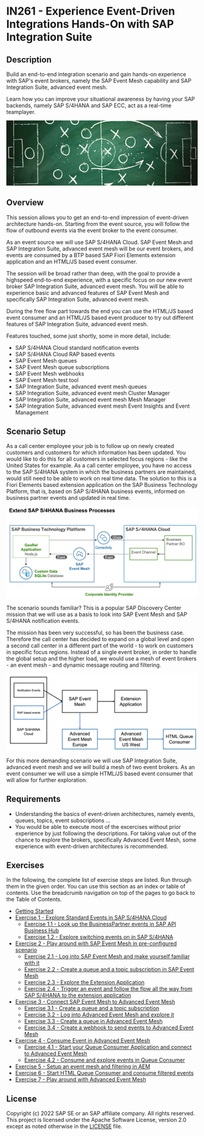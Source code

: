 # IN261 - Experience Event-Driven Integrations Hands-On with SAP Integration Suite

## Description

Build an end-to-end integration scenario and gain hands-on experience with SAP's event brokers, namely the SAP Event Mesh capability and SAP Integration Suite, advanced event mesh.

Learn how you can improve your situational awareness by having your SAP backends, namely SAP S/4HANA and SAP ECC, act as a real-time teamplayer.

![Pic 1](/./images/IN261-1.png)

## Overview

This session allows you to get an end-to-end impression of event-driven architecture hands-on. Starting from the event source, you will follow the flow of outbound events via the event broker to the event consumer.

As an event source we will use SAP S/4HANA Cloud. SAP Event Mesh and SAP Integration Suite, advanced event mesh will be our event brokers, and events are consumed by a BTP based SAP Fiori Elements extension application and an HTML/JS based event consumer. 

The session will be broad rather than deep, with the goal to provide a highspeed end-to-end experience, with a specific focus on our new event broker SAP Integration Suite, advanced event mesh. You will be able to experience basic and advanced features of SAP Event Mesh and specifically SAP Integration Suite, advanced event mesh.

During the free flow part towards the end you can use the HTML/JS based event consumer and an HTML/JS based event producer to try out different features of SAP Integration Suite, advanced event mesh.

Features touched, some just shortly, some in more detail, include:

- SAP S/4HANA Cloud standard notification events
- SAP S/4HANA Cloud RAP based events
- SAP Event Mesh queues 
- SAP Event Mesh queue subscriptions
- SAP Event Mesh webhooks
- SAP Event Mesh test tool
- SAP Integration Suite, advanced event mesh queues
- SAP Integration Suite, advanced event mesh Cluster Manager 
- SAP Integration Suite, advanced event mesh Mesh Manager 
- SAP Integration Suite, advanced event mesh Event Insights and Event Management

## Scenario Setup

As a call center employee your job is to follow up on newly created customers and customers for which information has been updated. You would like to do this for all customers in selected focus regions - like the United States for example. As a call center employee, you have no access to the SAP S/4HANA system in which the business partners are maintained, would still need to be able to work on real time data. The solution to this is a Fiori Elements based extension application on the SAP Business Technology Platform, that is, based on SAP S/4HANA business events, informed on business partner events and updated in real time.

![Pic 2](/./images/IN261-2.png)

The scenario sounds familiar? This is a popular SAP Discovery Center mission that we will use as a basis to look into SAP Event Mesh and SAP S/4HANA notification events. 

The mission has been very successful, so has been the business case. Therefore the call center has decided to expand on a global level and open a second call center in a different part of the world - to work on customers in specific focus regions. Instead of a single event broker, in order to handle the global setup and the higher load, we would use a mesh of event brokers - an event mesh - and dynamic message routing and filtering. 

![Pic 3](/./images/IN261-3.png)

For this more demanding scenario we will use SAP Integration Suite, advanced event mesh and we will build a mesh of two event brokers. As an event consumer we will use a simple HTML/JS based event consumer that will allow for further exploration.

## Requirements

- Understanding the basics of event-driven architectures, namely events, queues, topics, event subscriptions ...
- You would be able to execute most of the excercises without prior experience by just following the descriptions. For taking value out of the chance to explore the brokers, specifically Advanced Event Mesh, some experience with event-driven architectures is recommended.

## Exercises

In the following, the complete list of exercise steps are listed. Run through them in the given order. You can use this section as an index or table of contents. Use the breadcrumb navigation on top of the pages to go back to the Table of Contents.

- [Getting Started](exercises/ex0/)
- [Exercise 1 - Explore Standard Events in SAP S/4HANA Cloud](exercises/ex1/)
    - [Exercise 1.1 - Look up the BusinessPartner events in SAP API Business Hub](exercises/ex1#exercise-11-sub-exercise-1-description)
    - [Exercise 1.2 - Explore switching events on in SAP S/4HANA](exercises/ex1#exercise-11-sub-exercise-1-description)
- [Exercise 2 - Play around with SAP Event Mesh in pre-configured scenario](exercises/ex2/)
    - [Exercise 2.1 - Log into SAP Event Mesh and make yourself familiar with it](exercises/ex1#exercise-21-sub-exercise-1-description)
    - [Exercise 2.2 - Create a queue and a topic subscription in SAP Event Mesh](exercises/ex1#exercise-22-sub-exercise-1-description)
    - [Exercise 2.3 - Explore the Extension Application](exercises/ex1#exercise-23-sub-exercise-1-description)
    - [Exercise 2.4 - Trigger an event and follow the flow all the way from SAP S/4HANA to the extension application](exercises/ex1#exercise-24-sub-exercise-1-description)
- [Exercise 3 - Connect SAP Event Mesh to Advanced Event Mesh](exercises/ex3/)
    - [Exercise 3.1 - Create a queue and a topic subscription](exercises/ex3#exercise-31-sub-exercise-1-description)
    - [Exercise 3.2 - Log into Advanced Event Mesh and explore it](exercises/ex3#exercise-32-sub-exercise-1-description)
    - [Exercise 3.3 - Create a queue in Advanced Event Mesh](exercises/ex3#exercise-33-sub-exercise-1-description)
    - [Exercise 3.4 - Create a webhook to send events to Advanced Event Mesh](exercises/ex1#exercise-34-sub-exercise-1-description)
- [Exercise 4 - Consume Event in Advanced Event Mesh](exercises/ex4/)
    - [Exercise 4.1 - Start your Queue Consumer Application and connect to Advanced Event Mesh](exercises/ex4#exercise-41-sub-exercise-1-description)
    - [Exercise 4.2 - Consume and explore events in Queue Consumer](exercises/ex4#exercise-42-sub-exercise-1-description)
- [Exercise 5 - Setup an event mesh and filtering in AEM](exercises/ex5/)
- [Exercise 6 - Start HTML Queue Consumer and consume filtered events](exercises/ex6/)   
- [Exercise 7 - Play around with Advanced Event Mesh](exercises/ex7/)   

## License
Copyright (c) 2022 SAP SE or an SAP affiliate company. All rights reserved. This project is licensed under the Apache Software License, version 2.0 except as noted otherwise in the [LICENSE](LICENSES/Apache-2.0.txt) file.
